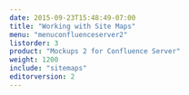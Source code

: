 ```yaml
---
date: 2015-09-23T15:48:49-07:00
title: "Working with Site Maps"
menu: "menuconfluenceserver2" 
listorder: 3
product: "Mockups 2 for Confluence Server"
weight: 1200
include: "sitemaps"
editorversion: 2
---
```

